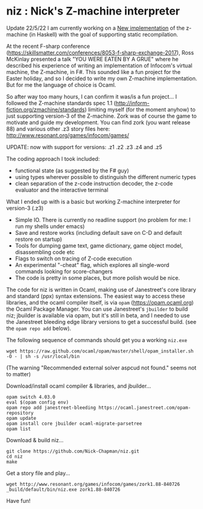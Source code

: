 
# niz : Nick's Z-machine interpreter

Update 22/5/22
I am currently working on a [New implementation](https://github.com/Nick-Chapman/zagain)
of the z-machine (in Haskell) with the goal of supporting static recompilation.

At the recent F-sharp conference (https://skillsmatter.com/conferences/8053-f-sharp-exchange-2017), Ross McKinlay presented a talk "YOU WERE EATEN BY A GRUE" where he described his experience of writing an implementation of Infocom's virtual machine, the Z-machine, in F#. This sounded like a fun project for the Easter holiday, and so I decided to write my own Z-machine implementation. But for me the language of choice is Ocaml.

So after way too many hours, I can confirm it was/is a fun project... I followed the Z-machine standards spec 1.1 (http://inform-fiction.org/zmachine/standards) limiting myself (for the moment anyhow) to just supporting version-3 of the Z-machine. Zork was of course the game to motivate and guide my development. You can find zork (you want release 88) and various other .z3 story files here: http://www.resonant.org/games/infocom/games/

UPDATE: now with support for versions: .z1 .z2 .z3 .z4 and .z5

The coding approach I took included:
- functional state (as suggested by the F# guy)
- using types wherever possible to distinguish the different numeric types
- clean separation of the z-code instruction decoder, the z-code evaluator and the interactive terminal

What I ended up with is a basic but working Z-machine interpreter for version-3 (.z3)
- Simple IO. There is currently no readline support (no problem for me: I run my shells under emacs)
- Save and restore works (including default save on C-D and default restore on startup)
- Tools for dumping game text, game dictionary, game object model, disassembling code etc
- Flags to switch on tracing of Z-code execution
- An experimental "-cheat" flag, which explores all single-word commands looking for score-changers
- The code is pretty in some places, but more polish would be nice.


The code for niz is written in Ocaml, making use of Janestreet's core library and standard (ppx) syntax extensions. The easiest way to access these libraries, and the ocaml compiler itself, is via `opam` (https://opam.ocaml.org) the Ocaml Package Manager. You can use Janestreet's `jbuilder` to build niz; jbuilder is available via opam, but it's still in beta, and I needed to use the Janestreet bleeding edge library versions to get a successful build. (see the `opam repo add` below).


The following sequence of commands should get you a working `niz.exe`
```
wget https://raw.github.com/ocaml/opam/master/shell/opam_installer.sh -O - | sh -s /usr/local/bin
```
(The warning "Recommended external solver aspcud not found." seems not to matter)

Download/install ocaml compiler & libraries, and jbuilder...
```
opam switch 4.03.0
eval $(opam config env)
opam repo add janestreet-bleeding https://ocaml.janestreet.com/opam-repository
opam update
opam install core jbuilder ocaml-migrate-parsetree
opam list 
```

Download & build niz...
```
git clone https://github.com/Nick-Chapman/niz.git
cd niz
make
```

Get a story file and play...
```
wget http://www.resonant.org/games/infocom/games/zork1.88-840726
_build/default/bin/niz.exe zork1.88-840726 
```

Have fun!
